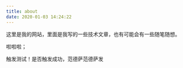 ```yaml
---
title: about
date: 2020-01-03 14:24:22
---
```


这里是我的网站，里面是我写的一些技术文章，也有可能会有一些随笔随想。

啦啦啦；

触发测试！是否触发成功，范德萨范德萨发